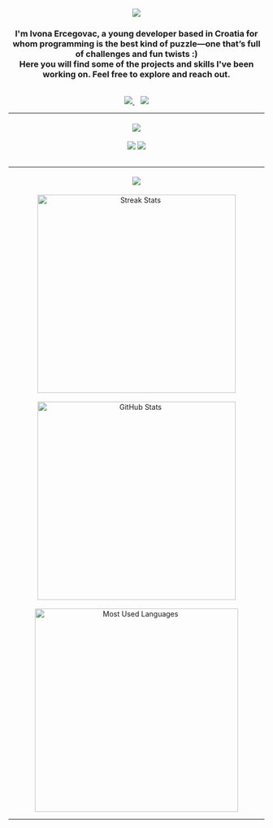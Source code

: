 <h1 align="center">
  <img src="https://readme-typing-svg.herokuapp.com/?font=Poppins&size=40&color=87CEEB&center=true&vCenter=true&width=700&height=80&duration=3000&pause=1000&repeat=false&lines=Welcome+to+my+GitHub+profile!">
</h1>

<h3 align="center">I'm Ivona Ercegovac, a young developer based in Croatia for whom programming is the best kind of puzzle—one that’s full of challenges and fun twists :)<br/>Here you will find some of the projects and skills I've been working on. Feel free to explore and reach out.</h3>

<br>

<div align="center"> 
  <a href="mailto:ivonaa.e@gmail.com">
    <img src="https://skillicons.dev/icons?i=gmail&theme=dark" />
  </a>
  &nbsp;&nbsp;
  <a href="https://hr.linkedin.com/in/ivona-ercegovac" target="_blank">
    <img src="https://skillicons.dev/icons?i=linkedin&theme=dark" />
  </a>

  <!--
  // radije ode neka bude tekst s linkom
  <a href="https://ivonaaaa.github.io" target="_blank">
    <img src="https://img.shields.io/badge/Portfolio-0077B5?style=for-the-badge&logoColor=white" />
  </a>
-->
</div>

<hr/>

<h4 align="center">
  <img src="https://readme-typing-svg.herokuapp.com/?font=Poppins&size=30&color=87CEEB&center=true&vCenter=true&width=600&height=50&lines=Technologies+I+work+with&duration=1&repeat=false" />
</h4>
<div align="center">
  <img src="https://skillicons.dev/icons?i=react,mui,html,css,vscode,visualstudio,wordpress,figma,git,github&theme=dark" />
  <img src="https://skillicons.dev/icons?i=py,js,ts,express,nodejs,cs,dotnet,supabase,mongodb,postgres,postman,docker&theme=dark" /><br>
</div>
<br/>

<hr/>

<h4 align="center">
  <img src="https://readme-typing-svg.herokuapp.com/?font=Poppins&size=30&color=87CEEB&center=true&vCenter=true&width=600&height=50&lines=My+stats&duration=1&repeat=false" />
</h4>
<div align="center">
  <img width=390 src="https://github-readme-streak-stats.vercel.app/?user=ivonaaaa&theme=prussian&border_radius=10" alt="Streak Stats" />
  <br/>
  <br/>
  <img width=390 src="https://github-readme-stats.vercel.app/api?username=ivonaaaa&count_private=true&show_icons=true&theme=prussian&rank_icon=percentile&border_radius=10" alt="GitHub Stats" />
  <br/>
  <br/>
  <img width=400 src="https://github-readme-stats.vercel.app/api/top-langs/?username=ivonaaaa&layout=pie&theme=prussian&border_radius=10&langs_count=6" alt="Most Used Languages" />
</div>

<hr/>
